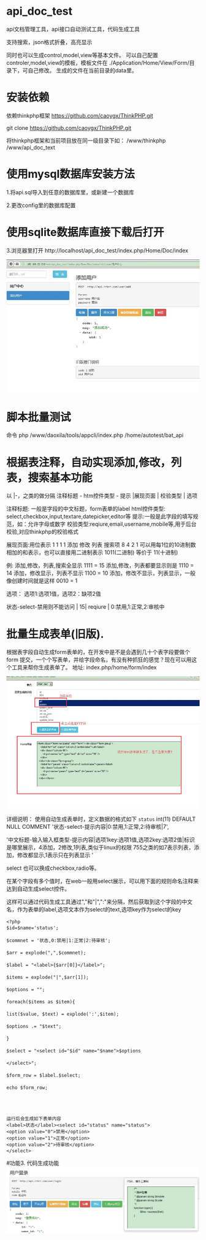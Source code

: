 # api_doc_test
api文档管理工具，api接口自动测试工具，代码生成工具

支持搜索，json格式折叠，高亮显示

同时也可以生成control,model,view等基本文件。
可以自己配置controler,model,view的模板，模板文件在 ./Application/Home/View/Form/目录下，可自己修改。
生成的文件在当前目录的data里。




# 安装依赖
依赖thinkphp框架  https://github.com/caoygx/ThinkPHP.git

git clone https://github.com/caoygx/ThinkPHP.git 

将thinkphp框架和当前项目放在同一级目录下如：
/www/thinkphp
/www/api_doc_text


# 使用mysql数据库安装方法

1.将api.sql导入到任意的数据库里，或新建一个数据库

2.更改config里的数据库配置

# 使用sqlite数据库直接下载后打开




3.浏览器里打开 http://localhost/api_doc_test/index.php/Home/Doc/index

![](https://github.com/caoygx/api_doc_test/blob/master/screenshot1.jpg)





# 脚本批量测试
命令
php /www/daoxila/tools/appcli/index.php /home/autotest/bat_api


# 根据表注释，自动实现添加,修改，列表，搜索基本功能

以 |-，之类的做分隔
注释标题 - htm控件类型 - 提示 |展现页面 | 校验类型 |  选项

注释标题: 一般是字段的中文标题，form表单的label
html控件类型: select,checkbox,input,textare,datepicker,editor等
提示:一般是此字段的填写规范，如：允许字母或数字
校验类型:reqiure,email,username,mobile等,用于后台校验,对应thinkphp的校验格式

展现页面:用位表示 
1       1          1       1
添加  修改    列表   搜索项
8       4           2      1
可以用每1位的10进制数相加的和表示，也可以直接用二进制表示
1011(二进制)  等价于 11(十进制)

例:
添加,修改，列表,搜索全显示 1111 = 15
添加,修改，列表都要显示则是  1110 = 14
添加，修改显示，列表不显示    1100 = 10
添加，修改不显示，列表显示，一般像创建时间就是这样  0010 = 1


选项： 选项1:选项1值，选项2：缺项2值
   

状态-select-禁用则不能访问 | 15| reqiure  | 0:禁用,1:正常,2:审核中





# 批量生成表单(旧版).
根据表字段自动生成form表单的，在开发中是不是会遇到几十个表字段要做个form 提交，一个个写表单，并给字段命名，有没有种抓狂的感觉？现在可以用这个工具来帮你生成表单了。
地址: index.php/home/form/index

![](https://github.com/caoygx/api_doc_test/blob/master/generate.jpg)



详细说明：
使用自动生成表单时，定义数据的格式如下
`status` int(11) DEFAULT NULL COMMENT '状态-select-提示内容|0:禁用,1:正常,2:待审核|7',

'中文标题-输入输入框类型-提示内容|选项1key:选项1值,选项2key:选项2值|标识是哪里展示，4添加，2修改,1列表,类似于linux的权限 755之类的如7表示列表，添加，修改都显示,1表示只在列表显示 '

select 也可以换成checkbox,radio等。



在某个字段有多个值时，在web一般用select展示，可以用下面的规则命名注释来达到自动生成select控件。
 
 

这样可以通过代码生成工具通过","和"|",":"来分隔，然后获取到这个字段的中文名，作为表单的label,选项文本作为select的text,选项key作为select的key
 
 ```
<?php
$id=$name='status';

$commnet = '状态,0:禁用|1:正常|2:待审核';

$arr = explode(",",$commnet);

$label = "<label>{$arr[0]}</label>";

$items = explode("|",$arr[1]);

$options = "";

foreach($items as $item){

list($value, $text) = explode(':',$item);

$options .= "$text";

}

$select = "<select id="$id" name="$name">$options

</select>";

$form_row = $label.$select;

echo $form_row; 




运行后会生成如下表单内容
<label>状态</label><select id="status" name="status">
<option value="0">禁用</option>
<option value="1">正常</option>
<option value="2">待审核</option>
</select>
``` 
 


#功能3.
代码生成功能
![](https://github.com/caoygx/api_doc_test/blob/master/code_generate.jpg)


 
